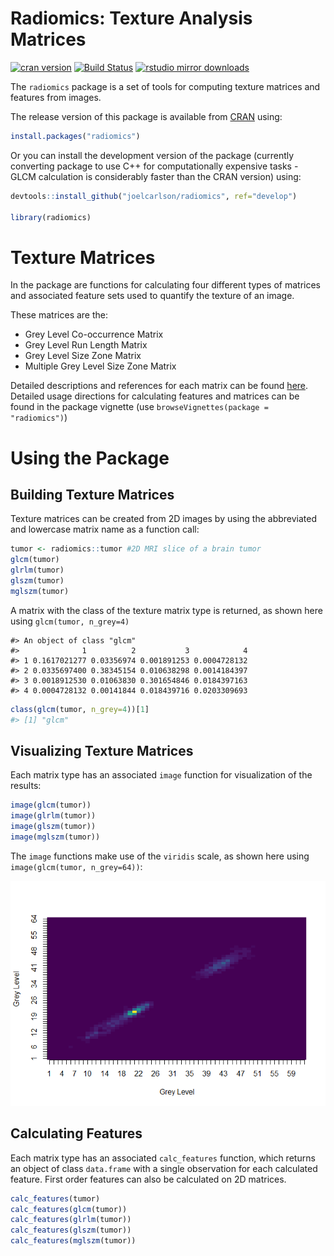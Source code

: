 Radiomics: Texture Analysis Matrices
====================================

[![cran version](http://www.r-pkg.org/badges/version/radiomics)](http://cran.rstudio.com/web/packages/radiomics)
[![Build Status](https://travis-ci.org/joelcarlson/radiomics.svg?branch=master)](https://travis-ci.org/joelcarlson/radiomics) [![rstudio mirror downloads](http://cranlogs.r-pkg.org/badges/radiomics)](https://github.com/metacran/cranlogs.app)

The `radiomics` package is a set of tools for computing texture matrices and features from images.

The release version of this package is available from [CRAN](https://cran.r-project.org/web/packages/radiomics/index.html) using:

``` r
install.packages("radiomics")
```

Or you can install the development version of the package (currently converting package to use C++ for computationally expensive tasks - GLCM calculation is considerably faster than the CRAN version) using:

``` r
devtools::install_github("joelcarlson/radiomics", ref="develop")

library(radiomics)
```

Texture Matrices
================

In the package are functions for calculating four different types of matrices and associated feature sets used to quantify the texture of an image.

These matrices are the:

-   Grey Level Co-occurrence Matrix
-   Grey Level Run Length Matrix
-   Grey Level Size Zone Matrix
-   Multiple Grey Level Size Zone Matrix

Detailed descriptions and references for each matrix can be found [here](http://joelcarlson.me/2015/07/10/radiomics-package/). Detailed usage directions for calculating features and matrices can be found in the package vignette (use `browseVignettes(package = "radiomics")`)

Using the Package
=================

Building Texture Matrices
-------------------------

Texture matrices can be created from 2D images by using the abbreviated and lowercase matrix name as a function call:

``` r
tumor <- radiomics::tumor #2D MRI slice of a brain tumor
glcm(tumor)
glrlm(tumor)
glszm(tumor)
mglszm(tumor)
```

A matrix with the class of the texture matrix type is returned, as shown here using `glcm(tumor, n_grey=4)`

    #> An object of class "glcm"
    #>              1          2           3            4
    #> 1 0.1617021277 0.03356974 0.001891253 0.0004728132
    #> 2 0.0335697400 0.38345154 0.010638298 0.0014184397
    #> 3 0.0018912530 0.01063830 0.301654846 0.0184397163
    #> 4 0.0004728132 0.00141844 0.018439716 0.0203309693

``` r
class(glcm(tumor, n_grey=4))[1]
#> [1] "glcm"
```

Visualizing Texture Matrices
----------------------------

Each matrix type has an associated `image` function for visualization of the results:

``` r
image(glcm(tumor))
image(glrlm(tumor))
image(glszm(tumor))
image(mglszm(tumor))
```

The `image` functions make use of the `viridis` scale, as shown here using `image(glcm(tumor, n_grey=64))`:

![Sample image](https://raw.githubusercontent.com/joelcarlson/radiomics/master/figs/README-tumorglcm-1.png)

Calculating Features
--------------------

Each matrix type has an associated `calc_features` function, which returns an object of class `data.frame` with a single observation for each calculated feature. First order features can also be calculated on 2D matrices.

``` r
calc_features(tumor)
calc_features(glcm(tumor))
calc_features(glrlm(tumor))
calc_features(glszm(tumor))
calc_features(mglszm(tumor))
```
